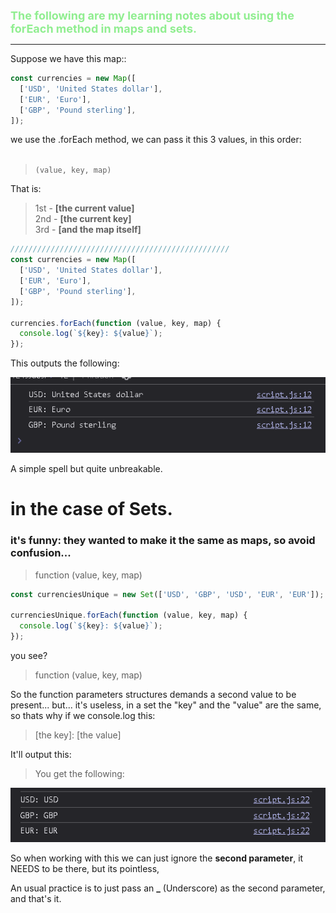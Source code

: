 <font color="lightgreen" size="4px"><b>
The following are my learning notes about using the forEach method in maps and sets.
</b></font>

---

Suppose we have this map::

```javascript
const currencies = new Map([
  ['USD', 'United States dollar'],
  ['EUR', 'Euro'],
  ['GBP', 'Pound sterling'],
]);
```

we use the .forEach method, we can pass it this 3 values, in this order:
<br><br>

> `(value, key, map)`

That is:

> 1st - **[the current value]**<br>
> 2nd - **[the current key]**<br>
> 3rd - **[and the map itself]**<br>

```javascript
/////////////////////////////////////////////////
const currencies = new Map([
  ['USD', 'United States dollar'],
  ['EUR', 'Euro'],
  ['GBP', 'Pound sterling'],
]);

currencies.forEach(function (value, key, map) {
  console.log(`${key}: ${value}`);
});
```

This outputs the following:

![alt text](image.png)

A simple spell but quite unbreakable.

# in the case of Sets.

### it's funny: they wanted to make it the same as maps, so avoid confusion...

> function (value, key, map)

```javascript
const currenciesUnique = new Set(['USD', 'GBP', 'USD', 'EUR', 'EUR']);

currenciesUnique.forEach(function (value, key, map) {
  console.log(`${key}: ${value}`);
});
```

you see?

> function (value, key, map)

So the function parameters structures demands a second value to be present... but... it's useless, in a set the "key" and the "value" are the same, so thats why if we console.log this:

> <p>[the key]: [the value]</p>

It'll output this:

> You get the following:

![](image-1.png)

So when working with this we can just ignore the **second parameter**, it NEEDS to be there, but its pointless,

An usual practice is to just pass an **\_** (Underscore) as the second parameter, and that's it.

